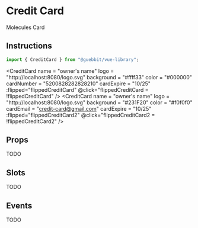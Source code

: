 # Credit Card
<Badge type="tip">Molecules</Badge> <Badge type="info">Card</Badge>

## Instructions

```ts
import { CreditCard } from "@guebbit/vue-library";
```


<CreditCard
    name = "owner's name"
    logo = "http://localhost:8080/logo.svg"
    background = "#ffff33"
    color = "#000000"
    cardNumber = "5200828282828210"
    cardExpire = "10/25"
    :flipped="flippedCreditCard"
    @click="flippedCreditCard = !flippedCreditCard"
/>
<CreditCard
    name = "owner's name"
    logo = "http://localhost:8080/logo.svg"
    background = "#231F20"
    color = "#f0f0f0"
    cardEmail = "credit-card@gmail.com"
    cardExpire = "10/25"
    :flipped="flippedCreditCard2"
    @click="flippedCreditCard2 = !flippedCreditCard2"
/>




## Props
TODO

## Slots
TODO

## Events
TODO

<style lang="scss">
@use "../../theme.scss";
</style>

<script setup>
import { ref } from "vue";
import { CreditCard } from '../../../src/';

const flippedCreditCard = ref(false);
const flippedCreditCard2 = ref(false);
</script>
